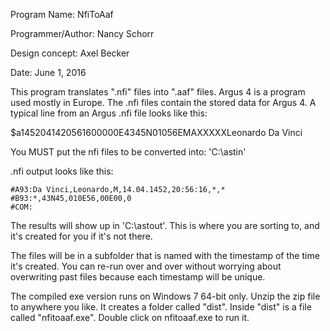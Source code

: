Program Name: NfiToAaf

Programmer/Author:  Nancy Schorr

Design concept:  Axel Becker

Date: June 1, 2016 

This program translates ".nfi" files into ".aaf" files. Argus 4 is a program used mostly in Europe. The .nfi files contain the stored data for Argus 4. A typical line from an Argus .nfi file looks like this:

$a1452041420561600000E4345N01056EMAXXXXXLeonardo Da Vinci

You MUST put the nfi files to be converted into:  'C:\astin'    

.nfi output looks like this:
```
#A93:Da Vinci,Leonardo,M,14.04.1452,20:56:16,*,*
#B93:*,43N45,010E56,00E00,0
#COM:
```
The results will show up in 'C:\astout'. This is where you are sorting to, and it's created for you if it's not there.

The files will be in a subfolder that is named with the timestamp of the time it's created. You can re-run over and over without worrying about overwriting past files because each timestamp will be unique.

The compiled exe version runs on Windows 7 64-bit only. Unzip the zip file to anywhere you like. It creates a folder called "dist". Inside "dist" is a file called "nfitoaaf.exe". Double click on nfitoaaf.exe to run it.



